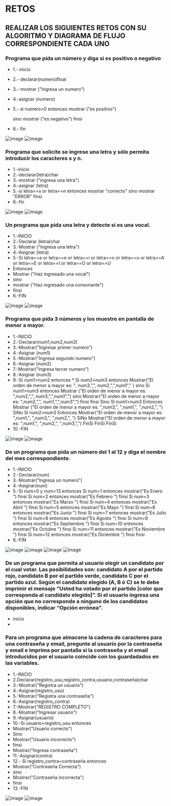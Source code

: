 # RETOS
## REALIZAR LOS SIGUIENTES RETOS CON SU ALGORITMO Y DIAGRAMA DE FLUJO CORRESPONDIENTE CADA UNO 

### Programa que pida un número y diga si es positivo o negativo

* 1.- inicio
* 2.- declarar(numero)float
* 3.- mostrar ("Ingresa un numero")
* 4.-asignar (numero)
* 5.- si numero>0 entonces 
              mostrar ("es positivo")
              
  sino 
  mostrar ("es negativo")
  finsi
 * 6.- fin

![image](https://user-images.githubusercontent.com/104279725/167274663-d36fd3d3-cd7e-4eb6-b1cf-af5089648550.png)
![image](https://user-images.githubusercontent.com/104279725/167274706-72259c0e-991c-4dbe-8315-f6176e513354.png)



              
### Programa que solicite se ingrese una letra y sólo permita introducir los caracteres s y n.

* 1.-inicio
* 2.-declarar(letra)char
* 3.-mostrar ("ingresa una letra")
* 4.-asignar (letra)
* 5.-si letra==s or letra==n entonces 
                            mostrar "correcto"
  sino 
  mostrar "ERROR"
  finsi
* 6.-fin

![image](https://user-images.githubusercontent.com/104279725/167275313-e20718c9-8f9a-4082-9c14-fa19005eea13.png)
![image](https://user-images.githubusercontent.com/104279725/167275680-24ef8bc6-d1db-4eac-b686-45ef15fed98a.png)


### Un programa que pida una letra y detecte si es una vocal. 

* 1.-INICIO
* 2.-Declarar (letra)char
* 3.-Mostrar ("Ingresa una letra")
* 4.-Asignar (letra)
* 5.-Si letra==a or letra==e or letra==i or letra==o or letra==u or letra==A or letra==E or letra==I or letra==O or letra==U 
* Entonces 
* Mostrar ("Haz ingresado una vocal") 
* sino 
* mostrar ("Haz ingresado una consonante")
* finsi
* 6.-FIN

![image](https://user-images.githubusercontent.com/104279725/168411576-9d69a768-3303-4297-8292-740c1fed0ecc.png)
![image](https://user-images.githubusercontent.com/104279725/168411584-885fc97a-a079-4ffc-bd72-210f1674feba.png)

### Programa que pida 3 números y los muestre en pantalla de menor a mayor. 

* 1.-INICIO
* 2.-Declarar(num1,num2,num3)
* 3.-Mostrar("Ingresar primer numero")
* 4.-Asignar (num1)
* 5.-Mostrar("Ingresa segundo numero")
* 6.-Asignar (num2)
* 7.-Mostrar("Ingresa tercer numero")
* 8.-Asignar (num3)
* 9.-Si num1>num2 entonces
      * Si num2>num3 entonces
      Mostrar("El orden de menor a mayor es: ", num3,",",         num2,",",num1"," )
sino
      Si num1>num3 entonces
            Mostrar ("El orden de menor a mayor es: ",num2,",", num3,",",num1",")
sino
      Mostrar("El orden de menor a mayor es: ",num2,",", num1,",",num3",")
      finsi
finsi
Sino
      Si num1>num3 Entonces
      Mostrar ("El orden de menor a mayor es: ",num3,", ",num1,", ",num2,", ")
SiNo
	Si num2>num3 Entonces
	 Mostrar("El orden de menor a mayor es: ",num1,", ",num3,", ",num2,", ")
SiNo
	 Mostrar("El orden de menor a mayor es: ",num1,", ",num2,", ",num3,",")
			FinSi
		FinSi
	FinSi
* 10.-FIN

![image](https://user-images.githubusercontent.com/104279725/168412091-716885bb-ab76-4737-876d-92070ebf5246.png)
![image](https://user-images.githubusercontent.com/104279725/168412107-d43890c6-515d-4475-ab10-83444690efa2.png)

### De un programa que pida un número del 1 al 12 y diga el nombre del mes correspondiente.

* 1.-INICIO
* 2.-Declarar(num)
* 3.-Mostrar("Ingresa un numero")
* 4.-Asignar(num)
* 5.-Si num>0 y num<13 entonces
Si num=1 entonces mostrar("Es Enero ") finsi
Si num=2 entonces mostrar("Es Febrero ") finsi
Si num=3 entonces mostrar("Es Marzo ") finsi
Si num=4 entonces mostrar("Es Abril ") finsi
Si num=5 entonces mostrar("Es Mayo ") finsi
Si num=6 entonces mostrar("Es Junio ") finsi
Si num=7 entonces mostrar("Es Julio ") finsi
Si num=8 entonces mostrar("Es Agosto ") finsi
Si num=9 entonces mostrar("Es Septiembre ") finsi
Si num=10 entonces mostrar("Es Octubre ") finsi
Si num=11 entonces mostrar("Es Noviembre ") finsi
Si num=12 entonces mostrar("Es Diciembre ") finsi
finsi
* 6.-FIN

![image](https://user-images.githubusercontent.com/104279722/168410632-75632e31-ba07-4977-9e44-725efa245dea.png)
![image](https://user-images.githubusercontent.com/104279722/168410644-5a4825f4-bcd6-4174-8ed6-a8b151507840.png)
![image](https://user-images.githubusercontent.com/104279722/168410664-6249715e-b026-45f6-acf5-8490f43edbd8.png)
![image](https://user-images.githubusercontent.com/104279722/168410684-f19f4fe9-acb8-4bd8-bddf-9dc140904609.png)

### De un programa que permita al usuario elegir un candidato por el cual votar. Las posibilidades son: candidato A por el partido rojo, candidato B por el partido verde, candidato C por el partido azul. Según el candidato elegido (A, B ó C) se le debe imprimir el mensaje “Usted ha votado por el partido [color que corresponda al candidato elegido]”. Si el usuario ingresa una opción que no corresponde a ninguno de los candidatos disponibles, indicar “Opción errónea”.

* inicio
* 
### Para un programa que almacene la cadena de caracteres para una contraseña y email, pregunte al usuario por la contraseña y email e imprima por pantalla si la contraseña y el email introducidos por el usuario coincide con los guardadados en las variables.

* 1.-INICIO
* 2.Declarar(registro_usu,registro_contra,usuario,contraseña)char
* 3.-Mostrar("Registra un usuario")
* 4.-Asignar(registro_usu)
* 5.-Mostrar("Registra una contraseña")
* 6.-Asignar(registro_contra)
* 7.-Mostrar("REGISTRO COMPLETO")
* 8.-Mostrar("Ingresar usuario")
* 9.-Asignar(usuario)
* 10.-Si usuario=registro_usu entonces
* Mostrar("Usuario correcto")
* Sino 
* Mostrar("Usuario incorrecto")
* finsi
* Mostrar("Ingresa contraseña")
* 11.-Asignar(contra)
* 12.- Si registro_contra=contraseña entonces
* Mostrar("Contraseña Correcta")
* sino
* Mostrar("Contraseña incorrecta")
* finsi
* 13.-FIN

![image](https://user-images.githubusercontent.com/104279725/168412227-18ded401-3ab6-4b00-a727-3853bd24df00.png)
![image](https://user-images.githubusercontent.com/104279725/168412238-cbaf4955-de94-48a1-9039-7e67e33a7cf1.png)
